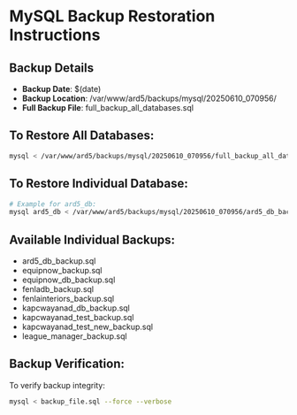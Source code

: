# MySQL Backup Restoration Instructions

## Backup Details
- **Backup Date**: $(date)
- **Backup Location**: /var/www/ard5/backups/mysql/20250610_070956/
- **Full Backup File**: full_backup_all_databases.sql

## To Restore All Databases:
```bash
mysql < /var/www/ard5/backups/mysql/20250610_070956/full_backup_all_databases.sql
```

## To Restore Individual Database:
```bash
# Example for ard5_db:
mysql ard5_db < /var/www/ard5/backups/mysql/20250610_070956/ard5_db_backup.sql
```

## Available Individual Backups:
- ard5_db_backup.sql
- equipnow_backup.sql
- equipnow_db_backup.sql
- fenladb_backup.sql
- fenlainteriors_backup.sql
- kapcwayanad_db_backup.sql
- kapcwayanad_test_backup.sql
- kapcwayanad_test_new_backup.sql
- league_manager_backup.sql

## Backup Verification:
To verify backup integrity:
```bash
mysql < backup_file.sql --force --verbose
```
